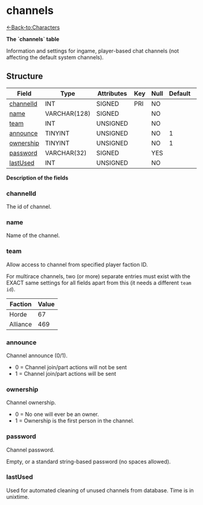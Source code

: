 # channels

[<-Back-to:Characters](database-characters.md)

**The \`channels\` table**

Information and settings for ingame, player-based chat channels (not affecting the default system channels).

## Structure

| Field           | Type         | Attributes | Key | Null | Default | Extra          | Comment |
| --------------- | ------------ | ---------- | --- | ---- | ------- | -------------- | ------- |
| [channelId][1]  | INT          | SIGNED     | PRI | NO   |         | AUTO_INCREMENT |         |
| [name][2]       | VARCHAR(128) | SIGNED     |     | NO   |         |                |         |
| [team][3]       | INT          | UNSIGNED   |     | NO   |         |                |         |
| [announce][4]   | TINYINT      | UNSIGNED   |     | NO   | 1       |                |         |
| [ownership][5]  | TINYINT      | UNSIGNED   |     | NO   | 1       |                |         |
| [password][6]   | VARCHAR(32)  | SIGNED     |     | YES  |         |                |         |
| [lastUsed][7]   | INT          | UNSIGNED   |     | NO   |         |                |         |

[1]: #channelId
[2]: #name
[3]: #team
[4]: #announce
[5]: #ownership
[6]: #password
[7]: #lastused

**Description of the fields**

### channelId

The id of channel.

### name

Name of the channel.

### team

Allow access to channel from specified player faction ID.

For multirace channels, two (or more) separate entries must exist with the EXACT same settings for all fields apart from this (it needs a different `team id`).

| Faction  | Value |
|----------|-------|
| Horde    | 67    |
| Alliance | 469   |

### announce

Channel announce (0/1).

- 0 = Channel join/part actions will not be sent
- 1 = Channel join/part actions will be sent

### ownership

Channel ownership.

- 0 = No one will ever be an owner.
- 1 = Ownership is the first person in the channel.

### password

Channel password.

Empty, or a standard string-based password (no spaces allowed).

### lastUsed

Used for automated cleaning of unused channels from database. Time is in unixtime.